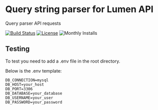 # Query string parser for Lumen API 
Query parser API requests

[![Build Status](https://travis-ci.org/rlacerda83/lumen-api-query-parser.svg?style=flat-square)](https://travis-ci.org/rlacerda83/lumen-api-query-parser)
[![License](https://img.shields.io/packagist/l/rlacerda83/query-parser.svg?style=flat-square)](https://packagist.org/packages/rlacerda83/query-parser)
![Monthly Installs](https://img.shields.io/packagist/dm/rlacerda83/query-parser.svg?style=flat-square)

## Testing  
To test you need to add a .env file in the root directory.

Below is the .env template:

```
DB_CONNECTION=mysql
DB_HOST=your_host
DB_PORT=3306
DB_DATABASE=your_database
DB_USERNAME=your_user
DB_PASSWORD=your_password
```
